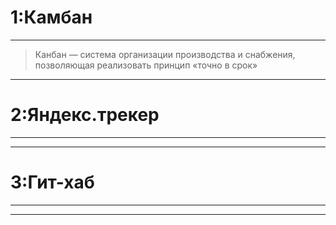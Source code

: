 # 1:Камбан

___________________________________________________________
>Канбан — система организации производства и снабжения, позволяющая реализовать принцип «точно в срок»
___________________________________________________________

# 2:Яндекс.трекер

___________________________________________________________
___________________________________________________________

# 3:Гит-хаб

___________________________________________________________
___________________________________________________________

